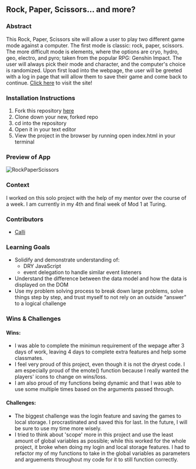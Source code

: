 ## Rock, Paper, Scissors... and more?

### Abstract
This Rock, Paper, Scissors site will allow a user to play two different game mode against a computer. The first mode is classic: rock, paper, scissors. The more difficult mode is elements, where the options are cryo, hydro, geo, electro, and pyro; taken from the popular RPG: Genshin Impact. The user will always pick their mode and character, and the computer's choice is randomized. Upon first load into the webpage, the user will be greeted with a log in page that will allow them to save their game and come back to continue. [Click here](https://caliham.github.io/rock-paper-scissors/) to visit the site!

### Installation Instructions
1. Fork this repository [here](https://github.com/CaliHam/rock-paper-scissors)
2. Clone down your new, forked repo
3. cd into the repository
4. Open it in your text editor
5. View the project in the browser by running open index.html in your terminal
 
### Preview of App
![RockPaperScissors](assets/Preview.gif)
### Context
I worked on this solo project with the help of my mentor over the course of a week. I am currently in my 4th and final week of Mod 1 at Turing.
### Contributors
- [Calli](https://github.com/CaliHam)

### Learning Goals
- Solidify and demonstrate understanding of:
    - DRY JavaScript
    - event delegation to handle similar event listeners
- Understand the difference between the data model and how the data is displayed on the DOM
- Use my problem solving process to break down large problems, solve things step by step, and trust myself to not rely on an outside “answer” to a logical challenge

### Wins & Challenges
#### Wins:
- I was able to complete the minimun requirement of the wepage after 3 days of work, leaving 4 days to complete extra features and help some classmates.
- I feel very proud of this project, even though it is not the dryest code. I am especially proud of the emote() function because I really wanted the players' icons to change on wins/loss.
- I am also proud of my functions being dynamic and that I was able to use some multiple times based on the arguments passed through.

#### Challenges:
- The biggest challenge was the login feature and saving the games to local storage. I procrastinated and saved this for last. In the future, I will be sure to use my time more wisely.
- I tried to think about 'scope' more in this project and use the least amount of global variables as possible; while this worked for the whole project, it broke when doing my login and local storage features. I had to refactor my of my functions to take in the global variables as parameters and arguements throughout my code for it to still function correctly.